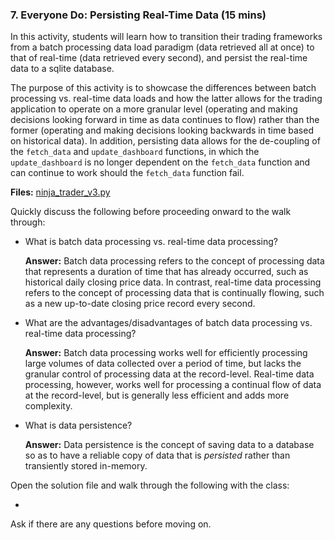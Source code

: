 ### 7. Everyone Do: Persisting Real-Time Data (15 mins)

In this activity, students will learn how to transition their trading frameworks from a batch processing data load paradigm (data retrieved all at once) to that of real-time (data retrieved every second), and persist the real-time data to a sqlite database.

The purpose of this activity is to showcase the differences between batch processing vs. real-time data loads and how the latter allows for the trading application to operate on a more granular level (operating and making decisions looking forward in time as data continues to flow) rather than the former (operating and making decisions looking backwards in time based on historical data). In addition, persisting data allows for the de-coupling of the `fetch_data` and `update_dashboard` functions, in which the `update_dashboard` is no longer dependent on the `fetch_data` function and can continue to work should the `fetch_data` function fail.

**Files:** [ninja_trader_v3.py](Activities/05-Evr_Persisting_Real_Time_Data/Solved/ninja_trader_v3.py)

Quickly discuss the following before proceeding onward to the walk through:

* What is batch data processing vs. real-time data processing?

  **Answer:** Batch data processing refers to the concept of processing data that represents a duration of time that has already occurred, such as historical daily closing price data. In contrast, real-time data processing refers to the concept of processing data that is continually flowing, such as a new up-to-date closing price record every second.

* What are the advantages/disadvantages of batch data processing vs. real-time data processing?

  **Answer:** Batch data processing works well for efficiently processing large volumes of data collected over a period of time, but lacks the granular control of processing data at the record-level. Real-time data processing, however, works well for processing a continual flow of data at the record-level, but is generally less efficient and adds more complexity.

* What is data persistence?

  **Answer:** Data persistence is the concept of saving data to a database so as to have a reliable copy of data that is *persisted* rather than transiently stored in-memory.

Open the solution file and walk through the following with the class:

* 

Ask if there are any questions before moving on.
